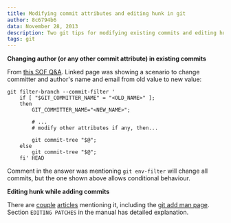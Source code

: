 ```yaml
---
title: Modifying commit attributes and editing hunk in git
author: 8c6794b6
data: November 28, 2013
description: Two git tips for modifying existing commits and editing hunk.
tags: git
---
```


**Changing author (or any other commit attribute) in existing commits**

From
[this SOF Q&A](http://stackoverflow.com/questions/750172/how-do-i-change-the-author-of-a-commit-in-git). Linked
page was showing a scenario to change committer and author's name and email from
old value to new value:


    git filter-branch --commit-filter '
        if [ "$GIT_COMMITTER_NAME" = "<OLD_NAME>" ];
        then
            GIT_COMMITTER_NAME="<NEW_NAME>";

            # ...
            # modify other attributes if any, then...

            git commit-tree "$@";
        else
            git commit-tree "$@";
        fi' HEAD

Comment in the answer was mentioning `git env-filter` will change all commits,
but the one shown above allows conditional behaviour.


**Editing hunk while adding commits**

There are
[couple](http://joaquin.windmuller.ca/post/35-selectively-select-changes-to-commit-with-git-or-imma-edit-your-hunk)
[articles](http://pivotallabs.com/git-add-e/) mentioning it, including the
[git add man page](http://git-scm.com/docs/git-add). Section `EDITING PATCHES`
in the manual has detailed explanation.
